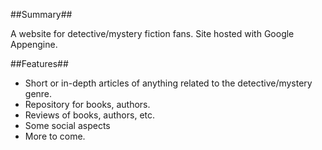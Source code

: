 ##Summary##

A website for detective/mystery fiction fans.
Site hosted with Google Appengine.

##Features##

* Short or in-depth articles of anything related to the detective/mystery genre.
* Repository for books, authors.
* Reviews of books, authors, etc.
* Some social aspects
* More to come.